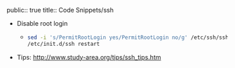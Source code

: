 public:: true
title:: Code Snippets/ssh

- Disable root login
	- ```bash
	  sed -i 's/PermitRootLogin yes/PermitRootLogin no/g' /etc/ssh/sshd_config
	  /etc/init.d/ssh restart
	  ```
- Tips: http://www.study-area.org/tips/ssh_tips.htm